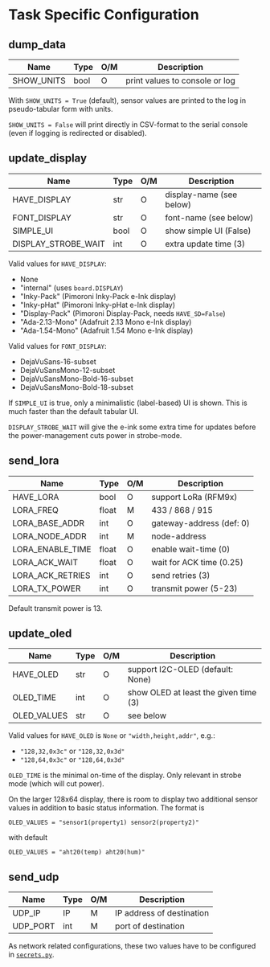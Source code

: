 Task Specific Configuration
===========================

dump_data
---------

| Name                        | Type | O/M | Description                    |
|-----------------------------|------|-----|--------------------------------|
| SHOW_UNITS                  | bool |  O  | print values to console or log |

With `SHOW_UNITS = True` (default), sensor values are printed to the log
in pseudo-tabular form with units.

`SHOW_UNITS = False` will print directly in CSV-format to the serial console
(even if logging is redirected or disabled).


update_display
--------------

| Name                | Type | O/M | Description               |
|---------------------|------|-----|---------------------------|
| HAVE_DISPLAY        | str  |  O  | display-name (see below)  |
| FONT_DISPLAY        | str  |  O  | font-name (see below)     |
| SIMPLE_UI           | bool |  O  | show simple UI (False)    |
| DISPLAY_STROBE_WAIT | int  |  O  | extra update time (3)     |

Valid values for `HAVE_DISPLAY`:

  - None
  - "internal" (uses `board.DISPLAY`)
  - "Inky-Pack" (Pimoroni Inky-Pack e-Ink display)
  - "Inky-pHat" (Pimoroni Inky-pHat e-Ink display)
  - "Display-Pack" (Pimoroni Display-Pack, needs `HAVE_SD=False`)
  - "Ada-2.13-Mono" (Adafruit 2.13 Mono e-Ink display)
  - "Ada-1.54-Mono" (Adafruit 1.54 Mono e-Ink display)

Valid values for `FONT_DISPLAY`:

  - DejaVuSans-16-subset
  - DejaVuSansMono-12-subset
  - DejaVuSansMono-Bold-16-subset
  - DejaVuSansMono-Bold-18-subset

If `SIMPLE_UI` is true, only a minimalistic (label-based) UI is shown.
This is much faster than the default tabular UI.

`DISPLAY_STROBE_WAIT` will give the e-ink some extra time for updates
before the power-management cuts power in strobe-mode.


send_lora
---------

| Name                        | Type | O/M | Description               |
|-----------------------------|------|-----|---------------------------|
| HAVE_LORA                   | bool |  O  | support LoRa (RFM9x)      |
| LORA_FREQ                   | float|  M  | 433 / 868 / 915           |
| LORA_BASE_ADDR              | int  |  O  | gateway-address (def: 0)  |
| LORA_NODE_ADDR              | int  |  M  | node-address              |
| LORA_ENABLE_TIME            | float|  O  | enable wait-time (0)      |
| LORA_ACK_WAIT               | float|  O  | wait for ACK time (0.25)  |
| LORA_ACK_RETRIES            | int  |  O  | send retries (3)          |
| LORA_TX_POWER               | int  |  O  | transmit power (5-23)     |

Default transmit power is 13.


update_oled
-----------

| Name         | Type | O/M | Description                           |
|--------------|------|-----|---------------------------------------|
| HAVE_OLED    | str  |  O  | support I2C-OLED (default: None)      |
| OLED_TIME    | int  |  O  | show OLED at least the given time (3) |
| OLED_VALUES  | str  |  O  | see below                             |

Valid values for `HAVE_OLED` is `None` or `"width,height,addr"`, e.g.:

  - `"128,32,0x3c"` or `"128,32,0x3d"`
  - `"128,64,0x3c"` or `"128,64,0x3d"`

`OLED_TIME` is the minimal on-time of the display. Only relevant in
strobe mode (which will cut power).

On the larger 128x64 display, there is room to display two additional
sensor values in addition to basic status information. The format is

    OLED_VALUES = "sensor1(property1) sensor2(property2)"

with default

    OLED_VALUES = "aht20(temp) aht20(hum)"


send_udp
--------

| Name                        | Type | O/M | Description               |
|-----------------------------|------|-----|---------------------------|
| UDP_IP                      | IP   |  M  | IP address of destination |
| UDP_PORT                    | int  |  M  | port of destination       |

As network related configurations, these two values have to be
configured in [`secrets.py`](./secrets.md).
